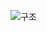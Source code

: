 ![구조](https://raw.githubusercontent.com/whgksdyd112/PatternPractice/master/src/bridge/structure.png)
